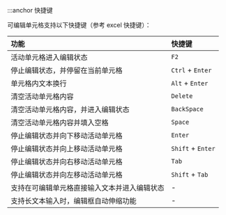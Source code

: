 :::anchor 快捷键

可编辑单元格支持以下快捷键（参考 excel 快捷键）：

| 功能                                         | 快捷键            |
| :------------------------------------------- | :---------------- |
| 活动单元格进入编辑状态                       | `F2`              |
| 停止编辑状态，并停留在当前单元格             | `Ctrl` + `Enter`  |
| 单元格内文本换行                             | `Alt` + `Enter`   |
| 清空活动单元格内容                           | `Delete`          |
| 清空活动单元格内容，并进入编辑状态           | `BackSpace`       |
| 清空活动单元格内容并填入空格                 | `Space`           |
| 停止编辑状态并向下移动活动单元格             | `Enter`           |
| 停止编辑状态并向上移动活动单元格             | `Shift` + `Enter` |
| 停止编辑状态并向右移动活动单元格             | `Tab`             |
| 停止编辑状态并向左移动活动单元格             | `Shift` + `Tab`   |
| 支持在可编辑单元格直接输入文本并进入编辑状态 | -                 |
| 支持长文本输入时，编辑框自动伸缩功能         | -                 |
